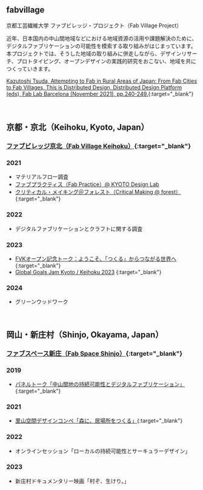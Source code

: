 ## fabvillage
京都工芸繊維大学 ファブビレッジ・プロジェクト（Fab Village Project）
  
近年、日本国内の中山間地域などにおける地域資源の活用や課題解決のために、デジタルファブリケーションの可能性を模索する取り組みがはじまっています。本プロジェクトでは、そうした地域の取り組みに併走しながら、デザインリサーチ、プロトタイピング、オープンデザインの実践的研究をおこない、地域を共につくっていきます。　　

[Kazutoshi Tsuda, Attempting to Fab in Rural Areas of Japan: From Fab Cities to Fab Villages, This is Distributed Design, Distributed Design Platform (eds), Fab Lab Barcelona (November 2021), pp.240-249.](https://distributeddesign.eu/wp-content/uploads/2021/10/This-Is-Distributed-Design-Book-by-Distributed-Design-Platform.pdf){:target="_blank"}
<br>  
<br>

## 京都・京北（Keihoku, Kyoto, Japan）
### [ファブビレッジ京北（Fab Village Keihoku）](https://www.fvk.jp){:target="_blank"}
### 2021
- マテリアルフロー調査
- [ファブプラクティス（Fab Practice）@ KYOTO Design Lab](/2021_fabpractice.md)
- [クリティカル・メイキング＠フォレスト（Critical Making @ forest）](https://docs.google.com/document/d/1hLt4AraUKDrZMLQbUhMUFh-bUo7xMcup6_7gm2kAAx8/edit?usp=sharing){:target="_blank"}
### 2022
- デジタルファブリケーションとクラフトに関する調査
### 2023
- [FVKオープン記念トーク：ようこそ、「つくる」からつながる世界へ](https://fvkopening-1sttalk.peatix.com/){:target="_blank"}
- [Global Goals Jam Kyoto / Keihoku 2023](https://fabcafe.com/jp/events/kyoto/ggj2023/) {:target="_blank"} 
### 2024
- グリーンウッドワーク
<br>    

## 岡山・新庄村（Shinjo, Okayama, Japan）
### [ファブスペース新庄（Fab Space Shinjo）](https://noph.localinfo.jp){:target="_blank"}  
### 2019
- [パネルトーク「中山間地の持続可能性とデジタルファブリケーション」](http://www.vill.shinjo.okayama.jp/assets/files/kankou/190116_VUILD_チラシ.pdf){:target="_blank"}
### 2021
- [里山空間デザインコンペ「森に、居場所をつくる」](https://noph.localinfo.jp/pages/5107471/page_202107210905){:target="_blank"}
### 2022
- オンラインセッション「ローカルの持続可能性とサーキュラーデザイン」
### 2023
- 新庄村ドキュメンタリー映画「村ぞ、生けり。」    

